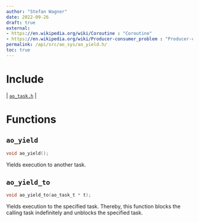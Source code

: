 ```yaml
---
author: "Stefan Wagner"
date: 2022-09-26
draft: true
external:
- https://en.wikipedia.org/wiki/Coroutine : "Coroutine"
- https://en.wikipedia.org/wiki/Producer-consumer_problem : "Producer-consumer problem"
permalink: /api/src/ao_sys/ao_yield.h/
toc: true
---
```


# Include

| [`ao_task.h`](ao_task.h.md) |

# Functions

## `ao_yield`

```c
void ao_yield();
```

Yields execution to another task.

## `ao_yield_to`

```c
void ao_yield_to(ao_task_t * t);
```

Yields execution to the specified task. Thereby, this function blocks the calling task indefinitely and unblocks the specified task.
